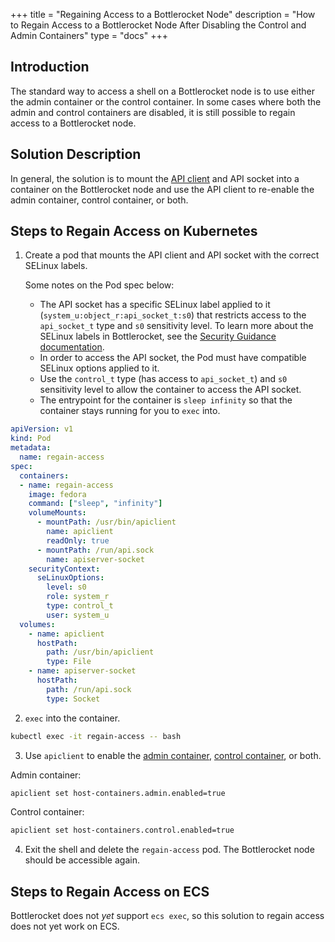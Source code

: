 +++
title = "Regaining Access to a Bottlerocket Node"
description = "How to Regain Access to a Bottlerocket Node After Disabling the Control and Admin Containers"
type = "docs"
+++

## Introduction

The standard way to access a shell on a Bottlerocket node is to use either the admin container or the control container.
In some cases where both the admin and control containers are disabled, it is still possible to regain access to a Bottlerocket node.

## Solution Description

In general, the solution is to mount the [API client](https://github.com/bottlerocket-os/bottlerocket/blob/develop/sources/api/apiclient/README.md) and API socket into a container on the Bottlerocket node and use the API client to re-enable the admin container, control container, or both.

## Steps to Regain Access on Kubernetes

1. Create a pod that mounts the API client and API socket with the correct SELinux labels.

    Some notes on the Pod spec below:

    - The API socket has a specific SELinux label applied to it (`system_u:object_r:api_socket_t:s0`) that restricts access to the `api_socket_t` type and `s0` sensitivity level.
    To learn more about the SELinux labels in Bottlerocket, see the [Security Guidance documentation](https://github.com/bottlerocket-os/bottlerocket/blob/develop/SECURITY_GUIDANCE.md#limit-use-of-privileged-selinux-labels).
    - In order to access the API socket, the Pod must have compatible SELinux options applied to it.
    - Use the `control_t` type (has access to `api_socket_t`) and `s0` sensitivity level to allow the container to access the API socket.
    - The entrypoint for the container is `sleep infinity` so that the container stays running for you to `exec` into.

```yaml
apiVersion: v1
kind: Pod
metadata:
  name: regain-access
spec:
  containers:
  - name: regain-access
    image: fedora
    command: ["sleep", "infinity"]
    volumeMounts:
      - mountPath: /usr/bin/apiclient
        name: apiclient
        readOnly: true
      - mountPath: /run/api.sock
        name: apiserver-socket
    securityContext:
      seLinuxOptions:
        level: s0
        role: system_r
        type: control_t
        user: system_u
  volumes:
    - name: apiclient
      hostPath:
        path: /usr/bin/apiclient
        type: File
    - name: apiserver-socket
      hostPath:
        path: /run/api.sock
        type: Socket
```

2. `exec` into the container.

```bash
kubectl exec -it regain-access -- bash
```

3. Use `apiclient` to enable the [admin container](https://github.com/bottlerocket-os/bottlerocket-admin-container#authenticating-with-the-admin-container), [control container](https://github.com/bottlerocket-os/bottlerocket-control-container#connecting-to-aws-systems-manager-ssm), or both.

Admin container:

```bash
apiclient set host-containers.admin.enabled=true
```

Control container:

```bash
apiclient set host-containers.control.enabled=true
```

4. Exit the shell and delete the `regain-access` pod.
The Bottlerocket node should be accessible again.

## Steps to Regain Access on ECS

Bottlerocket does not _yet_ support `ecs exec`, so this solution to regain access does not yet work on ECS.
